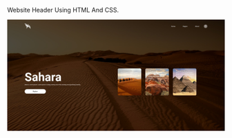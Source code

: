 Website Header Using HTML And CSS.

![](https://github.com/wagner30023/sahara/blob/main/images/sahara.png)
